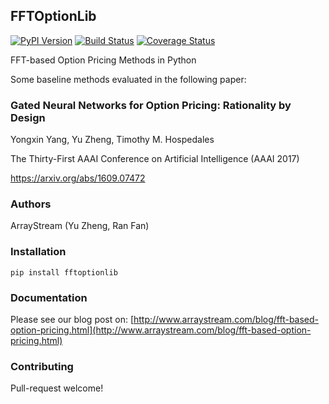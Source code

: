 ## FFTOptionLib

[![PyPI Version](https://img.shields.io/pypi/v/fftoptionlib.svg)](https://pypi.python.org/pypi/fftoptionlib)
[![Build Status](https://travis-ci.org/arraystream/fftoptionlib.svg?branch=master)](https://travis-ci.org/arraystream/fftoptionlib)
[![Coverage Status](https://codecov.io/gh/arraystream/fftoptionlib/branch/master/graph/badge.svg)](https://codecov.io/gh/arraystream/fftoptionlib)


FFT-based Option Pricing Methods in Python

Some baseline methods evaluated in the following paper: 

### Gated Neural Networks for Option Pricing: Rationality by Design

Yongxin Yang, Yu Zheng, Timothy M. Hospedales

The Thirty-First AAAI Conference on Artificial Intelligence (AAAI 2017)

https://arxiv.org/abs/1609.07472

### Authors

ArrayStream (Yu Zheng, Ran Fan)

### Installation
```pip install fftoptionlib```

### Documentation

Please see our blog post on: [http://www.arraystream.com/blog/fft-based-option-pricing.html](http://www.arraystream.com/blog/fft-based-option-pricing.html)

### Contributing

Pull-request welcome!
